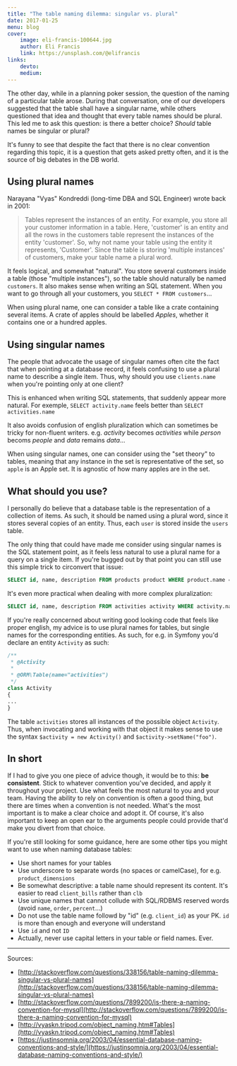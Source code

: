 ```yaml
---
title: "The table naming dilemma: singular vs. plural"
date: 2017-01-25
menu: blog
cover:
    image: eli-francis-100644.jpg
    author: Eli Francis
    link: https://unsplash.com/@elifrancis
links:
    devto:
    medium:
---
```

The other day, while in a planning poker session, the question of the naming of a particular table arose. During that conversation, one of our developers suggested that the table shall have a singular name, while others questioned that idea and thought that every table names should be plural. This led me to ask this question: is there a better choice? *Should* table names be singular or plural?

It's funny to see that despite the fact that there is no clear convention regarding this topic, it is a question that gets asked pretty often, and it is the source of big debates in the DB world.

## Using plural names

Narayana "Vyas" Kondreddi (long-time DBA and SQL Engineer) wrote back in 2001:

> Tables represent the instances of an entity. For example, you store all your customer information in a table. Here, 'customer' is an entity and all the rows in the customers table represent the instances of the entity 'customer'. So, why not name your table using the entity it represents, 'Customer'. Since the table is storing 'multiple instances' of customers, make your table name a plural word.

It feels logical, and somewhat "natural". You store several customers inside a table (those "multiple instances"), so the table should naturally be named `customers`. It also makes sense when writing an SQL statement. When you want to go through all your customers, you `SELECT * FROM customers`...

When using plural name, one can consider a table like a crate containing several items. A crate of apples should be labelled *Apples*, whether it contains one or a hundred apples.

## Using singular names

The people that advocate the usage of singular names often cite the fact that when pointing at a database record, it feels confusing to use a plural name to describe a single item. Thus, why should you use `clients.name` when you're pointing only at one client?

This is enhanced when writing SQL statements, that suddenly appear more natural. For exemple, `SELECT activity.name` feels better than `SELECT activities.name`

It also avoids confusion of english pluralization which can sometimes be tricky for non-fluent writers. e.g. *activity* becomes *activities* while *person* becoms *people* and *data* remains *data*...

When using singular names, one can consider using the "set theory" to tables, meaning that any instance in the set is representative of the set, so `apple` is an Apple set. It is agnostic of how many apples are in the set.

## What should you use?

I personally do believe that a database table is the representation of a collection of items. As such, it should be named using a plural word, since it stores several copies of an entity. Thus, each `user` is stored inside the `users` table.

The only thing that could have made me consider using singular names is the SQL statement point, as it feels less natural to use a plural name for a query on a single item. If you're bugged out by that point you can still use this simple trick to circonvert that issue:

```SQL
SELECT id, name, description FROM products product WHERE product.name = 'foo' AND product.description = 'bar'
```

It's even more practical when dealing with more complex pluralization:

```SQL
SELECT id, name, description FROM activities activity WHERE activity.name = 'foo' AND activity.description = 'bar'
```

If you're really concerned about writing good looking code that feels like proper english, my advice is to use plural names for tables, but single names for the corresponding entities. As such, for e.g. in Symfony you'd declare an entity `Activity` as such:

```php
/**
 * @Activity
 *
 * @ORM\Table(name="activities")
 */
class Activity
{
...
}
```

The table `activities` stores all instances of the possible object `Activity`. Thus, when invocating and working with that object it makes sense to use the syntax `$activity = new Activity()` and `$activity->setName("foo")`.

## In short

If I had to give you one piece of advice though, it would be to this: **be consistent**. Stick to whatever convention you've decided, and apply it throughout your project. Use what feels the most natural to you and your team. Having the ability to rely on convention is often a good thing, but there are times when a convention is not needed. What's the most important is to make a clear choice and adopt it. Of course, it's also important to keep an open ear to the arguments people could provide that'd make you divert from that choice.

If you're still looking for some guidance, here are some other tips you might want to use when naming database tables:

- Use short names for your tables
- Use underscore to separate words (no spaces or camelCase), for e.g. `product_dimensions`
- Be somewhat descriptive: a table name should represent its content. It's easier to read `client_bills` rather than `clb`
- Use unique names that cannot collude with SQL/RDBMS reserved words (avoid `name`, `order`, `percent`...)
- Do not use the table name followd by "id" (e.g. `client_id`) as your PK. `id` is more than enough and everyone will understand
- Use `id` and not `ID`
- Actually, never use capital letters in your table or field names. Ever.

---

Sources:

- [http://stackoverflow.com/questions/338156/table-naming-dilemma-singular-vs-plural-names](http://stackoverflow.com/questions/338156/table-naming-dilemma-singular-vs-plural-names)
- [http://stackoverflow.com/questions/7899200/is-there-a-naming-convention-for-mysql](http://stackoverflow.com/questions/7899200/is-there-a-naming-convention-for-mysql)
- [http://vyaskn.tripod.com/object_naming.htm#Tables](http://vyaskn.tripod.com/object_naming.htm#Tables)
- [https://justinsomnia.org/2003/04/essential-database-naming-conventions-and-style/](https://justinsomnia.org/2003/04/essential-database-naming-conventions-and-style/)
